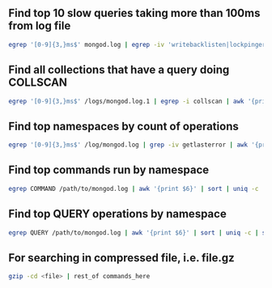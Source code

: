 ## Find top 10 slow queries taking more than 100ms from log file
```bash
egrep '[0-9]{3,}ms$' mongod.log | egrep -iv 'writebacklisten|lockpinger|split vector' | awk '{print $NF, $0}' | sort -n | tail -n 10
```
 
## Find all collections that have a query doing COLLSCAN
```bash
egrep '[0-9]{3,}ms$' /logs/mongod.log.1 | egrep -i collscan | awk '{print $6 }' | sort -n | uniq
```
 
## Find top namespaces by count of operations
```bash
egrep '[0-9]{3,}ms$' /log/mongod.log | grep -iv getlasterror | awk '{print $6}' | sort |  uniq -c | sort -n | tail -n 10
```
 
## Find top commands run by namespace
```bash
egrep COMMAND /path/to/mongod.log | awk '{print $6}' | sort | uniq -c | sort -n
```
 
## Find top QUERY operations by namespace
```bash
egrep QUERY /path/to/mongod.log | awk '{print $6}' | sort | uniq -c | sort -n
```
 
## For searching in compressed file, i.e. file.gz
```bash
gzip -cd <file> | rest_of commands_here
```
